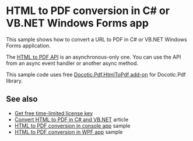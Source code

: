 # HTML to PDF conversion in C# or VB.NET Windows Forms app
This sample shows how to convert a URL to PDF in C# or VB.NET Windows Forms application.

The [HTML to PDF API](https://bitmiracle.com/pdf-library/api/htmltopdf/bitmiracle-docotic-pdf-htmltopdf) is an asynchronous-only one. You can use the API from an async event handler or another async method. 

This sample code uses free [Docotic.Pdf.HtmlToPdf add-on](https://www.nuget.org/packages/BitMiracle.Docotic.Pdf.HtmlToPdf/) for Docotic.Pdf library.

## See also
* [Get free time-limited license key](https://bitmiracle.com/pdf-library/download)
* [Convert HTML to PDF in C# and VB.NET](https://bitmiracle.com/pdf-library/html-pdf/convert) article
* [HTML to PDF conversion in console app](/Samples/HtmlToPdf/HtmlToPdfConsole) sample
* [HTML to PDF conversion in WPF app](/Samples/HtmlToPdf/HtmlToPdfWpf) sample